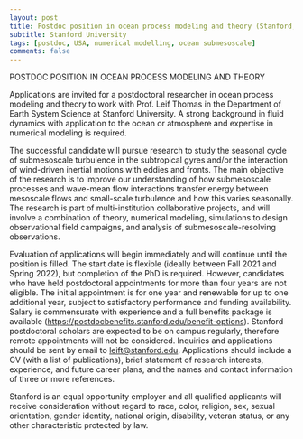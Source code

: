 ```yaml
---
layout: post
title: Postdoc position in ocean process modeling and theory (Stanford, California)
subtitle: Stanford University
tags: [postdoc, USA, numerical modelling, ocean submesoscale]
comments: false
---
```


POSTDOC POSITION IN OCEAN PROCESS MODELING AND THEORY

 

Applications are invited for a postdoctoral researcher in ocean process modeling and theory to work with Prof. Leif Thomas in the Department of Earth System Science at Stanford University. A strong background in fluid dynamics with application to the ocean or atmosphere and expertise in numerical modeling is required. 

 

The successful candidate will pursue research to study the seasonal cycle of submesoscale turbulence in the subtropical gyres and/or the interaction of wind-driven inertial motions with eddies and fronts.  The main objective of the research is to improve our understanding of how submesoscale processes and wave-mean flow interactions transfer energy between mesoscale flows and small-scale turbulence and how this varies seasonally. The research is part of multi-institution collaborative projects, and will involve a combination of theory, numerical modeling, simulations to design observational field campaigns, and analysis of submesoscale-resolving observations.

 

Evaluation of applications will begin immediately and will continue until the position is filled. The start date is flexible (ideally between Fall 2021 and Spring 2022), but completion of the PhD is required. However, candidates who have held postdoctoral appointments for more than four years are not eligible. The initial appointment is for one year and renewable for up to one additional year, subject to satisfactory performance and funding availability. Salary is commensurate with experience and a full benefits package is available (https://postdocbenefits.stanford.edu/benefit-options). Stanford postdoctoral scholars are expected to be on campus regularly, therefore remote appointments will not be considered. Inquiries and applications should be sent by email to leift@stanford.edu. Applications should include a CV (with a list of publications), brief statement of research interests, experience, and future career plans, and the names and contact information of three or more references.


Stanford is an equal opportunity employer and all qualified applicants will receive consideration without regard to race, color, religion, sex, sexual orientation, gender identity, national origin, disability, veteran status, or any other characteristic protected by law.
